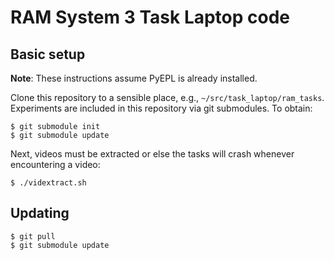 # RAM System 3 Task Laptop code

## Basic setup

**Note**: These instructions assume PyEPL is already installed.

Clone this repository to a sensible place, e.g.,
`~/src/task_laptop/ram_tasks`. Experiments are included in this repository via
git submodules. To obtain:

```
$ git submodule init
$ git submodule update
```

Next, videos must be extracted or else the tasks will crash whenever
encountering a video:

```
$ ./vidextract.sh
```


## Updating

```
$ git pull
$ git submodule update
```
